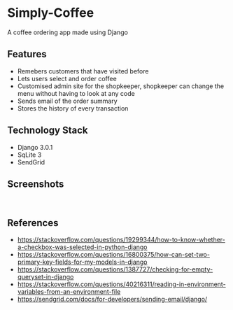 # Simply-Coffee
A coffee ordering app made using Django

## Features
- Remebers customers that have visited before
- Lets users select and order coffee
- Customised admin site for the shopkeeper, shopkeeper can change the menu without having to look at any code
- Sends email of the order summary
- Stores the history of every transaction

## Technology Stack
- Django 3.0.1
- SqLite 3
- SendGrid

## Screenshots
<img src="">
<img src="">
<img src="">
<img src="">
<img src="">


## References
- https://stackoverflow.com/questions/19299344/how-to-know-whether-a-checkbox-was-selected-in-python-django
- https://stackoverflow.com/questions/16800375/how-can-set-two-primary-key-fields-for-my-models-in-django
- https://stackoverflow.com/questions/1387727/checking-for-empty-queryset-in-django
- https://stackoverflow.com/questions/40216311/reading-in-environment-variables-from-an-environment-file
- https://sendgrid.com/docs/for-developers/sending-email/django/